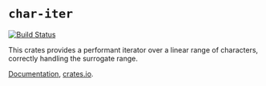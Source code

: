 # `char-iter`

[![Build Status](https://travis-ci.org/huonw/char-iter.png)](https://travis-ci.org/huonw/char-iter)

This crates provides a performant iterator over a linear range of
characters, correctly handling the surrogate range.

[Documentation](http://huonw.github.io/char-iter),
[crates.io](https://crates.io/crates/char-iter).

